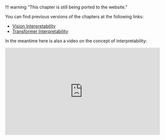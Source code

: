 !!! warning "This chapter is still being ported to the website."

You can find previous versions of the chapters at the following links:

 * [Vision Interpretability](https://www.lesswrong.com/posts/XZfJvxZqfbLfN6pKh/introductory-textbook-to-vision-models-interpretability)
 * [Transformer Interpretability](https://drive.google.com/file/d/145_PXa5XE1iaq911NmO25Res_ALAGLlE/view?usp=sharing)

In the meantime here is also a video on the concept of interpretability:
<iframe
    style=" width: 100%; aspect-ratio: 16 / 9;"
    frameborder="0"
    allowfullscreen
    src="https://www.youtube.com/embed/cqMe9E4p7fE">
</iframe>

